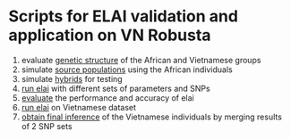 # Scripts for ELAI validation and application on VN Robusta

1. evaluate [genetic structure](./genetic_structure) of the African and Vietnamese groups
2. simulate [source populations](./validate_elai/simulate_source) using the African individuals
3. simulate [hybrids](./validate_elai/simulate_hybrids) for testing
4. [run elai](https://github.com/vibaotram/snakelai.git) with different sets of parameters and SNPs
5. [evaluate](./validate_elai/validate_elai.R) the performance and accuracy of elai
6. [run elai](https://github.com/vibaotram/snakelai.git) on Vietnamese dataset
7. [obtain final inference](./elai_TR/elai_TR_results.R) of the Vietnamese individuals by merging results of 2 SNP sets
